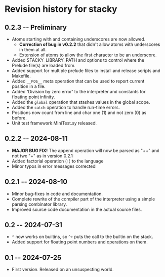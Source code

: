 # Revision history for stacky

## 0.2.3 -- Preliminary

* Atoms starting with and containing underscores are now allowed.
  - **Correction of bug in v0.2.2** that didn't allow atoms with underscores in them at all.
  - Extension of atoms to allow the first character to be an underscore.
* Added STACKY_LIBRARY_PATH and options to control where the Prelude file(s) are loaded from.
* Added support for multiple prelude files to install and release scripts and Makefile.
* Added `__POS__` meta operation that can be used to report current position in a file.
* Added 'Division by zero error' to the interpreter and constants for floating point infinity.
* Added the `global` operation that stashes values in the global scope.
* Added the `catch` operation to handle run-time errors.
* Positions now count from line and char one (1) and not zero (0) as before.
* Unit test framework MiniTest.sy released.

## 0.2.2 -- 2024-08-11

* **MAJOR BUG FIX!** The append operation will now be parsed as "++" and not two "+" as in version 0.2.1
* Added factorial operation (`!`) to the language
* Minor typos in error messages corrected

## 0.2.1 -- 2024-08-10

* Minor bug-fixes in code and documentation.
* Complete rewrite of the compiler part of the interpreter using a simple parsing combinator library.
* Improved source code documentation in the actual source files.

## 0.2 -- 2024-07-31

* `^` now works on builtins, so `^+` puts the call to the builtin on the stack.
* Added support for floating point numbers and operations on them.

## 0.1 -- 2024-07-25

* First version. Released on an unsuspecting world.
